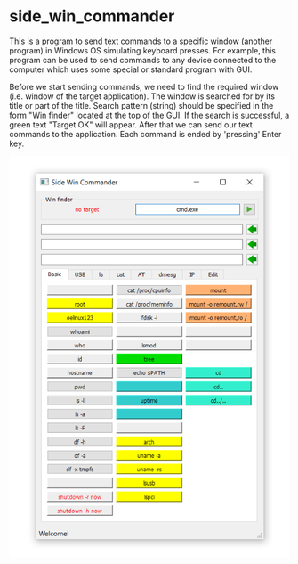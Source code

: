 # side_win_commander
This is a program to send text commands to a specific window (another program) in Windows OS simulating keyboard presses.
For example, this program can be used to send commands to any device connected to the computer which uses some special or standard program with GUI.

Before we start sending commands, we need to find the required window (i.e. window of the target application).
The window is searched for by its title or part of the title.
Search pattern (string) should be specified in the form "Win finder" located at the top of the GUI.
If the search is successful, a green text "Target OK" will appear.
After that we can send our text commands to the application.
Each command is ended by 'pressing' Enter key.

![Side win commander](side_win_cmder.png)
